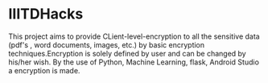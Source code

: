 # IIITDHacks

This project aims to provide CLient-level-encryption to all the sensitive data (pdf's , word documents, images, etc.) by basic encryption techniques.Encryption is solely defined by user and can be changed by his/her wish. By the use of Python, Machine Learning, flask, Android Studio a encryption is made. 
